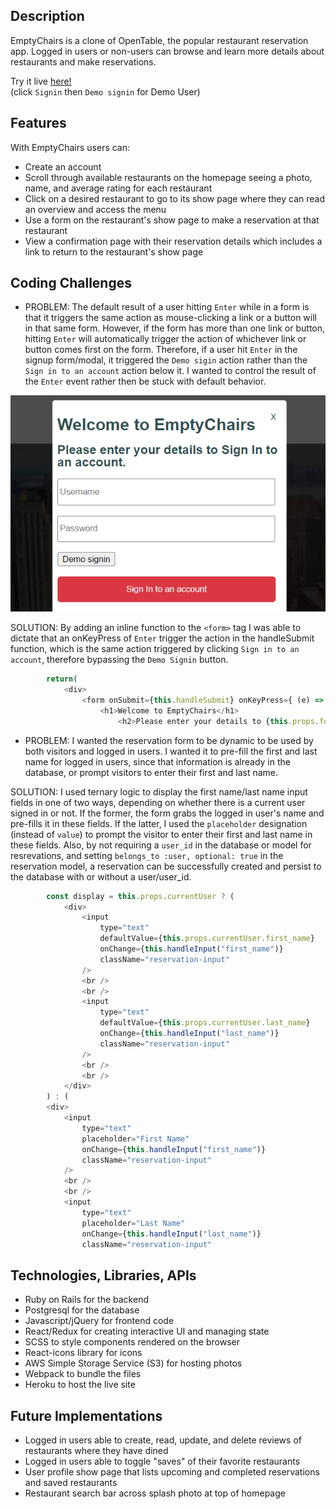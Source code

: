 ## Description

EmptyChairs is a clone of OpenTable, the popular restaurant reservation app. Logged in users or non-users can browse and learn more details about restaurants and make reservations.  

Try it live [here!](https://emptychairs.herokuapp.com/#/)  
(click `Signin` then `Demo signin` for Demo User)

## Features

With EmptyChairs users can:

- Create an account
- Scroll through available restaurants on the homepage seeing a photo, name, and average rating for each restaurant
- Click on a desired restaurant to go to its show page where they can read an overview and access the menu
- Use a form on the restaurant's show page to make a reservation at that restaurant
- View a confirmation page with their reservation details which includes a link to return to the restaurant's show page 

## Coding Challenges

- PROBLEM: The default result of a user hitting `Enter` while in a form is that it triggers the same action as mouse-clicking a link or a button will in that same form.  However, if the form has more than one link or button, hitting `Enter` will automatically trigger the action of whichever link or button comes first on the form.  Therefore, if a user hit `Enter` in the signup form/modal, it triggered the `Demo sigin` action rather than the `Sign in to an account` action below it.  I wanted to control the result of the `Enter` event rather then be stuck with default behavior.  

![signin2](./signin2.png) 

SOLUTION:  By adding an inline function to the `<form>` tag I was able to dictate that an onKeyPress of `Enter` trigger the action in the handleSubmit function, which is the same action triggered by clicking `Sign in to an account`, therefore bypassing the `Demo Signin` button.

```javascript
        return(
            <div>
                <form onSubmit={this.handleSubmit} onKeyPress={ (e) => {e.key === "Enter" ? this.handleSubmit(e) : null}}>
                    <h1>Welcome to EmptyChairs</h1> 
                        <h2>Please enter your details to {this.props.formType}.</h2>
```

- PROBLEM: I wanted the reservation form to be dynamic to be used by both visitors and logged in users.  I wanted it to pre-fill the first and last name for logged in users, since that information is already in the database, or prompt visitors to enter their first and last name.

SOLUTION: I used ternary logic to display the first name/last name input fields in one of two ways, depending on whether there is a current user signed in or not.  If the former, the form grabs the logged in user's name and pre-fills it in these fields.  If the latter, I used the `placeholder` designation (instead of `value`) to prompt the visitor to enter their first and last name in these fields.  Also, by not requiring a `user_id` in the database or model for resrevations, and setting `belongs_to :user, optional: true` in the reservation model, a reservation can be successfully created and persist to the database with or without a user/user_id.

```javascript
        const display = this.props.currentUser ? (
            <div>
                <input 
                    type="text"
                    defaultValue={this.props.currentUser.first_name}
                    onChange={this.handleInput("first_name")}
                    className="reservation-input"
                />
                <br />
                <br />
                <input 
                    type="text"
                    defaultValue={this.props.currentUser.last_name}
                    onChange={this.handleInput("last_name")}
                    className="reservation-input"
                />
                <br />
                <br />
            </div>
        ) : (
        <div>
            <input 
                type="text"
                placeholder="First Name"
                onChange={this.handleInput("first_name")}
                className="reservation-input"
            />
            <br />
            <br />
            <input 
                type="text"
                placeholder="Last Name"
                onChange={this.handleInput("last_name")}
                className="reservation-input"
```

## Technologies, Libraries, APIs

- Ruby on Rails for the backend
- Postgresql for the database
- Javascript/jQuery for frontend code
- React/Redux for creating interactive UI and managing state
- SCSS to style components rendered on the browser
- React-icons library for icons
- AWS Simple Storage Service (S3) for hosting photos 
- Webpack to bundle the files
- Heroku to host the live site

## Future Implementations

- Logged in users able to create, read, update, and delete reviews of restaurants where they have dined
- Logged in users able to toggle "saves" of their favorite restaurants
- User profile show page that lists upcoming and completed reservations and saved restaurants
- Restaurant search bar across splash photo at top of homepage
